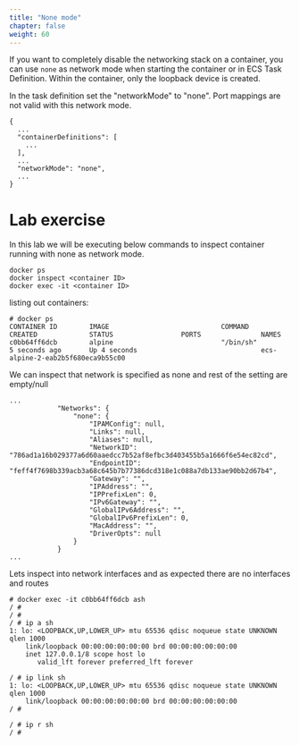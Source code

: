 ```yaml
---
title: "None mode"
chapter: false
weight: 60
---
```


If you want to completely disable the networking stack on a container, you can use `none` as network mode when starting the container or in ECS Task Definition. Within the container, only the loopback device is created. 

In the task definition set the "networkMode" to "none".  Port mappings are not valid with this network mode.

```
{
  ...
  "containerDefinitions": [
    ...
  ],
  ...
  "networkMode": "none",
  ...
}

```

# Lab exercise

In this lab we will be executing below commands to inspect container running with none as network mode.

```
docker ps
docker inspect <container ID>
docker exec -it <container ID>
```

listing out containers:
```
# docker ps
CONTAINER ID        IMAGE                            COMMAND             CREATED             STATUS                 PORTS               NAMES
c0bb64ff6dcb        alpine                           "/bin/sh"           5 seconds ago       Up 4 seconds                               ecs-alpine-2-eab2b5f680eca9b55c00
```

We can inspect that network is specified as none and rest of the setting are empty/null
```
...
            "Networks": {
                "none": {
                    "IPAMConfig": null,
                    "Links": null,
                    "Aliases": null,
                    "NetworkID": "786ad1a16b029377a6d60aaedcc7b52af8efbc3d403455b5a1666f6e54ec82cd",
                    "EndpointID": "feff4f7698b339acb3a68c645b7b77386dcd318e1c088a7db133ae90bb2d67b4",
                    "Gateway": "",
                    "IPAddress": "",
                    "IPPrefixLen": 0,
                    "IPv6Gateway": "",
                    "GlobalIPv6Address": "",
                    "GlobalIPv6PrefixLen": 0,
                    "MacAddress": "",
                    "DriverOpts": null
                }
            }
...
```

Lets inspect into network interfaces and as expected there are no interfaces and routes
```
# docker exec -it c0bb64ff6dcb ash
/ # 
/ # 
/ # ip a sh
1: lo: <LOOPBACK,UP,LOWER_UP> mtu 65536 qdisc noqueue state UNKNOWN qlen 1000
    link/loopback 00:00:00:00:00:00 brd 00:00:00:00:00:00
    inet 127.0.0.1/8 scope host lo
       valid_lft forever preferred_lft forever

/ # ip link sh
1: lo: <LOOPBACK,UP,LOWER_UP> mtu 65536 qdisc noqueue state UNKNOWN qlen 1000
    link/loopback 00:00:00:00:00:00 brd 00:00:00:00:00:00
/ # 

/ # ip r sh
/ # 

```
